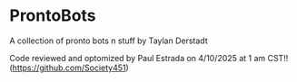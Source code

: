 # ProntoBots
A collection of pronto bots n stuff by Taylan Derstadt

Code reviewed and optomized by Paul Estrada on 4/10/2025 at 1 am CST!! (https://github.com/Society451)
